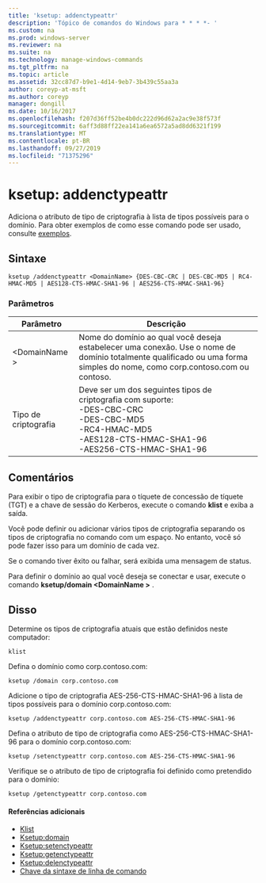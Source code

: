```yaml
---
title: 'ksetup: addenctypeattr'
description: 'Tópico de comandos do Windows para * * * *- '
ms.custom: na
ms.prod: windows-server
ms.reviewer: na
ms.suite: na
ms.technology: manage-windows-commands
ms.tgt_pltfrm: na
ms.topic: article
ms.assetid: 32cc87d7-b9e1-4d14-9eb7-3b439c55aa3a
author: coreyp-at-msft
ms.author: coreyp
manager: dongill
ms.date: 10/16/2017
ms.openlocfilehash: f207d36ff52be4b0dc222d96d62a2ac9e38f573f
ms.sourcegitcommit: 6aff3d88ff22ea141a6ea6572a5ad8dd6321f199
ms.translationtype: MT
ms.contentlocale: pt-BR
ms.lasthandoff: 09/27/2019
ms.locfileid: "71375296"
---
```

# <a name="ksetupaddenctypeattr"></a>ksetup: addenctypeattr



Adiciona o atributo de tipo de criptografia à lista de tipos possíveis para o domínio. Para obter exemplos de como esse comando pode ser usado, consulte [exemplos](#BKMK_Examples).

## <a name="syntax"></a>Sintaxe

```
ksetup /addenctypeattr <DomainName> {DES-CBC-CRC | DES-CBC-MD5 | RC4-HMAC-MD5 | AES128-CTS-HMAC-SHA1-96 | AES256-CTS-HMAC-SHA1-96}
```

### <a name="parameters"></a>Parâmetros

|Parâmetro|Descrição|
|---------|-----------|
|\<DomainName >|Nome do domínio ao qual você deseja estabelecer uma conexão. Use o nome de domínio totalmente qualificado ou uma forma simples do nome, como corp.contoso.com ou contoso.|
|Tipo de criptografia|Deve ser um dos seguintes tipos de criptografia com suporte:</br>-DES-CBC-CRC</br>-DES-CBC-MD5</br>-RC4-HMAC-MD5</br>-AES128-CTS-HMAC-SHA1-96</br>-AES256-CTS-HMAC-SHA1-96|

## <a name="remarks"></a>Comentários

Para exibir o tipo de criptografia para o tíquete de concessão de tíquete (TGT) e a chave de sessão do Kerberos, execute o comando **klist** e exiba a saída.

Você pode definir ou adicionar vários tipos de criptografia separando os tipos de criptografia no comando com um espaço. No entanto, você só pode fazer isso para um domínio de cada vez.

Se o comando tiver êxito ou falhar, será exibida uma mensagem de status.

Para definir o domínio ao qual você deseja se conectar e usar, execute o comando **ksetup/domain \<DomainName >** .

## <a name="BKMK_Examples"></a>Disso

Determine os tipos de criptografia atuais que estão definidos neste computador:
```
klist
```
Defina o domínio como corp.contoso.com:
```
ksetup /domain corp.contoso.com
```
Adicione o tipo de criptografia AES-256-CTS-HMAC-SHA1-96 à lista de tipos possíveis para o domínio corp.contoso.com:
```
ksetup /addenctypeattr corp.contoso.com AES-256-CTS-HMAC-SHA1-96
```
Defina o atributo de tipo de criptografia como AES-256-CTS-HMAC-SHA1-96 para o domínio corp.contoso.com:
```
ksetup /setenctypeattr corp.contoso.com AES-256-CTS-HMAC-SHA1-96
```
Verifique se o atributo de tipo de criptografia foi definido como pretendido para o domínio:
```
ksetup /getenctypeattr corp.contoso.com
```

#### <a name="additional-references"></a>Referências adicionais

-   [Klist](klist.md)
-   [Ksetup:domain](ksetup-domain.md)
-   [Ksetup:setenctypeattr](ksetup-setenctypeattr.md)
-   [Ksetup:getenctypeattr](ksetup-getenctypeattr.md)
-   [Ksetup:delenctypeattr](ksetup-delenctypeattr.md)
-   [Chave da sintaxe de linha de comando](command-line-syntax-key.md)